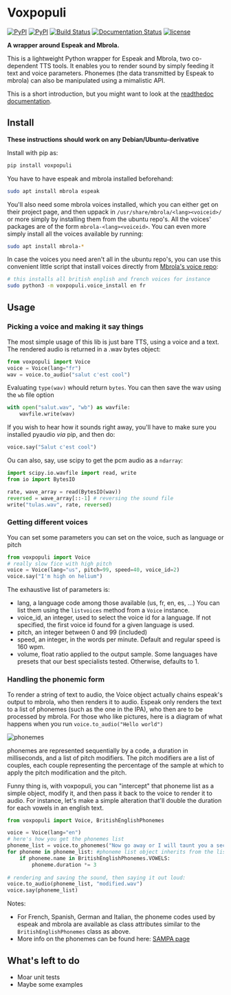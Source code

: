 # Voxpopuli
[![PyPI](https://img.shields.io/pypi/v/voxpopuli.svg)](https://pypi.python.org/pypi/voxpopuli)
[![PyPI](https://img.shields.io/pypi/pyversions/voxpopuli.svg)](http://py3readiness.org/)
[![Build Status](https://travis-ci.org/hadware/voxpopuli.svg?branch=master)](https://travis-ci.org/hadware/voxpopuli)
[![Documentation Status](https://readthedocs.org/projects/voxpopuli/badge/?version=latest)](http://voxpopuli.readthedocs.io/en/latest/?badge=latest)
[![license](https://img.shields.io/github/license/mashape/apistatus.svg)](LICENSE)


**A wrapper around Espeak and Mbrola.**

This is a lightweight Python wrapper for Espeak and Mbrola, two co-dependent TTS tools. It enables you to 
render sound by simply feeding it text and voice parameters. Phonemes (the data transmitted by Espeak to
mbrola) can also be manipulated using a mimalistic API.

This is a short introduction, but you might want to look at the [readthedoc documentation](http://voxpopuli.readthedocs.io/en/latest/).

## Install

**These instructions should work on any Debian/Ubuntu-derivative**

Install with pip as:
```sh
pip install voxpopuli
```

You have to have espeak and mbrola installed beforehand:
```sh
sudo apt install mbrola espeak
```

You'll also need some mbrola voices installed, which you can either get on their project page, 
and then uppack in `/usr/share/mbrola/<lang><voiceid>/` or more simply by 
installing them from the ubuntu repo's. All the voices' packages are of the form
`mbrola-<lang><voiceid>`. You can even more simply install all the voices available
by running:
```sh
sudo apt install mbrola-*
```

In case the voices you need aren't all in the ubuntu repo's, you can use this convenient little script
that install voices directly from [Mbrola's voice repo](https://github.com/numediart/MBROLA-voices):
```sh
# this installs all british english and french voices for instance
sudo python3 -m voxpopuli.voice_install en fr
```

## Usage

### Picking a voice and making it say things

The most simple usage of this lib is just bare TTS, using a voice and
a text. The rendered audio is returned in a .wav bytes object:
```python
from voxpopuli import Voice
voice = Voice(lang="fr")
wav = voice.to_audio("salut c'est cool")
```
Evaluating `type(wav)` whould return `bytes`. You can then save the wav using the `wb` 
file option

```python
with open("salut.wav", "wb") as wavfile:
    wavfile.write(wav)
```
If you wish to hear how it sounds right away, you'll have to make sure you installed pyaudio *via* pip, and then do:
```python
voice.say("Salut c'est cool")
```

Ou can also, say, use scipy to get the pcm audio as a `ndarray`:

```python
import scipy.io.wavfile import read, write
from io import BytesIO

rate, wave_array = read(BytesIO(wav))
reversed = wave_array[::-1] # reversing the sound file
write("tulas.wav", rate, reversed)
```

### Getting different voices

You can set some parameters you can set on the voice, such as language or pitch

```python
from voxpopuli import Voice
# really slow fice with high pitch
voice = Voice(lang="us", pitch=99, speed=40, voice_id=2)
voice.say("I'm high on helium")
```

The exhaustive list of parameters is:

 * lang, a language code among those available (us, fr, en, es, ...) You can list
    them using the `listvoices` method from a `Voice` instance.
 * voice_id, an integer, used to select the voice id for a language. If not specified,
    the first voice id found for a given language is used.
 * pitch, an integer between 0 and 99 (included)
 * speed, an integer, in the words per minute. Default and regular speed
is 160 wpm.
 * volume, float ratio applied to the output sample. Some languages have presets
    that our best specialists tested. Otherwise, defaults to 1.

### Handling the phonemic form

To render a string of text to audio, the Voice object actually chains espeak's output
to mbrola, who then renders it to audio. Espeak only renders the text to a list of
phonemes (such as the one in the IPA), who then are to be processed by mbrola.
For those who like pictures, here is a diagram of what happens when you run
`voice.to_audio("Hello world")`

![phonemes](docs/source/img/phonemes.png?raw=true)

phonemes are represented sequentially by a code, a duration in milliseconds, and
a list of pitch modifiers. The pitch modifiers are a list of couples, each couple
representing the percentage of the sample at which to apply the pitch modification and
the pitch. 

Funny thing is, with voxpopuli, you can "intercept" that phoneme list as a
simple object, modify it, and then pass it back to the voice to render it to
audio. For instance, let's make a simple alteration that'll double the
duration for each vowels in an english text.

```python
from voxpopuli import Voice, BritishEnglishPhonemes

voice = Voice(lang="en")
# here's how you get the phonemes list
phoneme_list = voice.to_phonemes("Now go away or I will taunt you a second time.") 
for phoneme in phoneme_list: #phoneme list object inherits from the list object
    if phoneme.name in BritishEnglishPhonemes.VOWELS:
        phoneme.duration *= 3
        
# rendering and saving the sound, then saying it out loud:
voice.to_audio(phoneme_list, "modified.wav")
voice.say(phoneme_list)
```

Notes:

 * For French, Spanish, German and Italian, the phoneme codes
 used by espeak and mbrola are available as class attributes similar to the `BritishEnglishPhonemes` class as above.
 * More info on the phonemes can be found here: [SAMPA page](http://www.phon.ucl.ac.uk/home/sampa/)
 

## What's left to do

 * Moar unit tests
 * Maybe some examples
